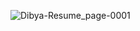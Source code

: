 ![Dibya-Resume_page-0001](https://github.com/Dibyas98/My-Resume/assets/125633895/218bd57c-e132-4811-b2a5-590e1886ef96)

